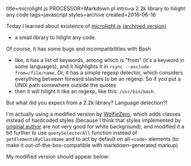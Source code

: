 title=microlight.js
PROCESSOR=Markdown.pl
intro=a 2.2k library to hilight any code
tags=javascript
styles=archive
created=2016-06-16


Today I learned about existence of [microlight.js][]
[(archived version)](http://archive.is/FhTPN)
- a small library to hilight any code.

Of course, it has some bugs and incompatibilities with Bash
- like, it has a list of keywords, among which is "from"
(it's a keyword in some languages),
and it highlights it in `rsync --exclude-from=/file/name`.
Or, it has a simple regexp detector, which considers everything
between forward slashes to be an regexp.
So if you put a UNIX path somewhere outside the quotes
- then it will hilight it like an regexp, like this:
`/usr/bin/bash`.

But what did you expect from a 2.2k library?
Language detection?!

[microlight.js]: https://asvd.github.io/microlight/

I'm actually using a modified version by [WolfieZero][gh],
which adds classes instead of hardcoded styles
(because I think that styles implemented by [original author][orig]
are not very good for white background),
and modified it a bit further to use `querySelectorAll` function
instead of `getElementsByClassName`
and to act by default on all `<code>` elements
(to make it out-of-the-box-compatible with markdown-generated markup)

[gh]: https://github.com/WolfieZero/microlight
[orig]: https://github.com/asvd/microlight

My modified version should appear below:

<div>
<pre><code id="aa"></code></pre>
<script>
gebi=function(q){return document.getElementById(q)}
xmlhttp = new XMLHttpRequest();
xmlhttp.open('GET', '/microlight.js', true);
xmlhttp.onreadystatechange = function() {
	if (xmlhttp.readyState == 4 && xmlhttp.status == 200) {
		gebi('aa').innerHTML=xmlhttp.responseText.replaceAll('<','&gt;');
		gebi('a1').innerHTML=xmlhttp.responseText;
	}
};
xmlhttp.send(null);
</script>
<script id="a1"></script>
</div>
